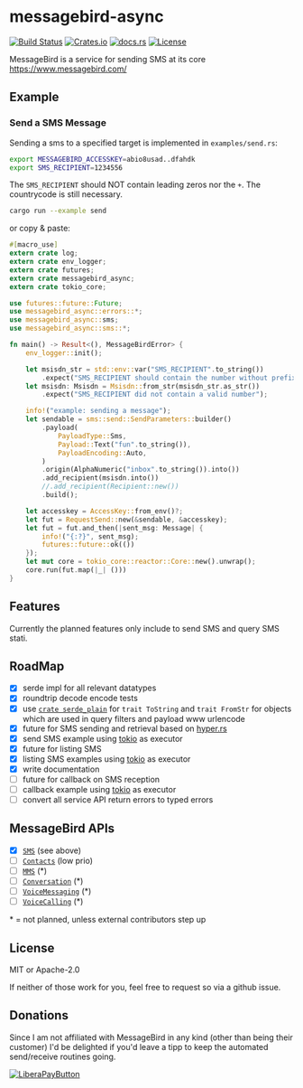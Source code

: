 # messagebird-async

[![Build Status](https://ci.spearow.io/api/v1/teams/main/pipelines/messagebird/jobs/master-validate/badge)](https://ci.spearow.io/teams/main/pipelines/messagebird) [![Crates.io](https://img.shields.io/crates/v/messagebird-async.svg)](https://crates.io/crates/messagebird-async) [![docs.rs](https://docs.rs/messagebird-async/badge.svg)](https://docs.rs/messagebird-async) [![License](https://img.shields.io/crates/l/messagebird-async.svg)](#license)

MessageBird is a service for sending SMS at its core https://www.messagebird.com/

## Example

### Send a SMS Message

Sending a sms to a specified target is implemented in `examples/send.rs`:

```sh
export MESSAGEBIRD_ACCESSKEY=abio8usad..dfahdk
export SMS_RECIPIENT=1234556
```

The `SMS_RECIPIENT` should NOT contain leading zeros nor the `+`. The countrycode is still necessary.

```sh
cargo run --example send
```

or copy & paste:

```rust
#[macro_use]
extern crate log;
extern crate env_logger;
extern crate futures;
extern crate messagebird_async;
extern crate tokio_core;

use futures::future::Future;
use messagebird_async::errors::*;
use messagebird_async::sms;
use messagebird_async::sms::*;

fn main() -> Result<(), MessageBirdError> {
    env_logger::init();

    let msisdn_str = std::env::var("SMS_RECIPIENT".to_string())
        .expect("SMS_RECIPIENT should contain the number without prefix");
    let msisdn: Msisdn = Msisdn::from_str(msisdn_str.as_str())
        .expect("SMS_RECIPIENT did not contain a valid number");

    info!("example: sending a message");
    let sendable = sms::send::SendParameters::builder()
        .payload(
            PayloadType::Sms,
            Payload::Text("fun".to_string()),
            PayloadEncoding::Auto,
        )
        .origin(AlphaNumeric("inbox".to_string()).into())
        .add_recipient(msisdn.into())
        //.add_recipient(Recipient::new())
        .build();

    let accesskey = AccessKey::from_env()?;
    let fut = RequestSend::new(&sendable, &accesskey);
    let fut = fut.and_then(|sent_msg: Message| {
        info!("{:?}", sent_msg);
        futures::future::ok(())
    });
    let mut core = tokio_core::reactor::Core::new().unwrap();
    core.run(fut.map(|_| ()))
}
```

## Features

Currently the planned features only include to send SMS and query SMS stati.


## RoadMap

- [x] serde impl for all relevant datatypes
- [x] roundtrip decode encode tests
- [x] use [`crate serde_plain`](https://docs.rs/serde_plain/0.3.0/serde_plain/) for `trait ToString` and `trait FromStr` for objects which are used in query filters and payload www urlencode
- [x] future for SMS sending and retrieval based on [hyper.rs](https://hyper.rs)
- [x] send SMS example using [tokio](https://tokio.rs) as executor
- [x] future for listing SMS
- [x] listing SMS examples using [tokio](https://tokio.rs) as executor
- [x] write documentation
- [ ] future for callback on SMS reception
- [ ] callback example using [tokio](https://tokio.rs) as executor
- [ ] convert all service API return errors to typed errors

## MessageBird APIs

- [x] [`SMS`](https://rest.messagebird.com/messages) (see above)
- [ ] [`Contacts`](https://rest.messagebird.com/contacts) (low prio)
- [ ] [`MMS`](https://rest.messagebird.com/mms) (*)
- [ ] [`Conversation`](https://developers.messagebird.com/docs/conversations) (*)
- [ ] [`VoiceMessaging`](https://developers.messagebird.com/docs/voice-messaging) (*)
- [ ] [`VoiceCalling`](https://developers.messagebird.com/docs/voice) (*)

\* = not planned, unless external contributors step up

## License

MIT or Apache-2.0

If neither of those work for you, feel free to request so via a github issue.

## Donations

Since I am not affiliated with MessageBird in any kind (other than being their customer)
I'd be delighted if you'd leave a tipp to keep the automated send/receive routines going.

[![LiberaPayButton](https://liberapay.com/assets/widgets/donate.svg)](https://liberapay.com/drahnr/donate)
